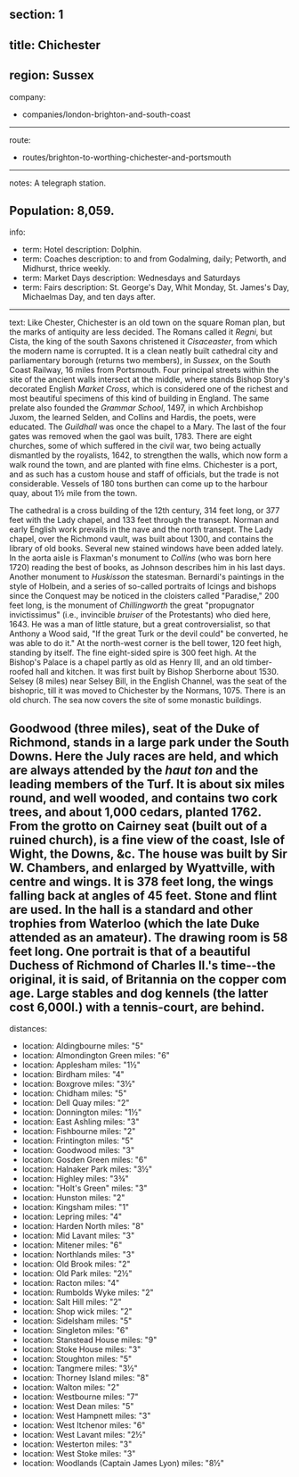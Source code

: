 section: 1
----
title: Chichester
----
region: Sussex
----
company:
- companies/london-brighton-and-south-coast
----
route:
- routes/brighton-to-worthing-chichester-and-portsmouth
----
notes: A telegraph station.

Population: 8,059.
----
info:
- term: Hotel
  description: Dolphin.
- term: Coaches
  description: to and from Godalming, daily; Petworth, and Midhurst, thrice weekly.
- term: Market Days
  description: Wednesdays and Saturdays
- term: Fairs
  description: St. George's Day, Whit Monday, St. James's Day, Michaelmas Day, and ten days after.
----
text: Like Chester, Chichester is an old town on the square Roman plan, but the marks of antiquity are less decided. The Romans called it *Regni*, but Cista, the king of the south Saxons christened it *Cisaceaster*, from which the modern name is corrupted. It is a clean neatly built cathedral city and parliamentary borough (returns two members), in *Sussex*, on the South Coast Railway, 16 miles from Portsmouth. Four principal streets within the site of the ancient walls intersect at the middle, where stands Bishop Story's decorated English *Market Cross*, which is considered one of the richest and most beautiful specimens of this kind of building in England. The same prelate also founded the *Grammar School*, 1497, in which Archbishop Juxom, the learned Selden, and Collins and Hardis, the poets, were educated. The *Guildhall* was once the chapel to a Mary. The last of the four gates was removed when the gaol was built, 1783. There are eight churches, some of which suffered in the civil war, two being actually dismantled by the royalists, 1642, to strengthen the walls, which now form a walk round the town, and are planted with fine elms. Chichester is a port, and as such has a custom house and staff of officials, but the trade is not considerable. Vessels of 180 tons burthen can come up to the harbour quay, about 1½ mile from the town.

The cathedral is a cross building of the 12th century, 314 feet long, or 377 feet with the Lady chapel, and 133 feet through the transept. Norman and early English work prevails in the nave and the north transept. The Lady chapel, over the Richmond vault, was built about 1300, and contains the library of old books. Several new stained windows have been added lately. In the aorta aisle is Flaxman's monument to *Collins* (who was born here 1720) reading the best of books, as Johnson describes him in his last days. Another monument to *Huskisson* the statesman. Bernardi's paintings in the style of Holbein, and a series of so-called portraits of Icings and bishops since the Conquest may be noticed in the cloisters called "Paradise," 200 feet long, is the monument of *Chillingworth* the great "propugnator invictissimus" (i.e., invincible *bruiser* of the Protestants) who died here, 1643. He was a man of little stature, but a great controversialist, so that Anthony a Wood said, "If the great Turk or the devil could" be converted, he was able to do it." At the north-west corner is the bell tower, 120 feet high, standing by itself. The fine eight-sided spire is 300 feet high. At the Bishop's Palace is a chapel partly as old as Henry III, and an old timber-roofed hall and kitchen. It was first built by Bishop Sherborne about 1530. Selsey (8 miles) near Selsey Bill, in the English Channel, was the seat of the bishopric, till it was moved to Chichester by the Normans, 1075. There is an old church. The sea now covers the site of some monastic buildings.

**Goodwood** (three miles), seat of the Duke of Richmond, stands in a large park under the South Downs. Here the July races are held, and which are always attended by the *haut ton* and the leading members of the Turf. It is about six miles round, and well wooded, and contains two cork trees, and about 1,000 cedars, planted 1762. From the grotto on Cairney seat (built out of a ruined church), is a fine view of the coast, Isle of Wight, the Downs, &c. The house was built by Sir W. Chambers, and enlarged by Wyattville, with centre and wings. It is 378 feet long, the wings falling back at angles of 45 feet. Stone and flint are used. In the hall is a standard and other trophies from Waterloo (which the late Duke attended as an amateur). The drawing room is 58 feet long. One portrait is that of a beautiful Duchess of Richmond of Charles II.'s time--the original, it is said, of Britannia on the copper com age. Large stables and dog kennels (the latter cost 6,000l.) with a tennis-court, are behind.
----
distances:
- location: Aldingbourne
  miles: "5"
- location: Almondington Green
  miles: "6"
- location: Applesham
  miles: "1½"
- location: Birdham
  miles: "4"
- location: Boxgrove
  miles: "3½"
- location: Chidham
  miles: "5"
- location: Dell Quay
  miles: "2"
- location: Donnington
  miles: "1½"
- location: East Ashling
  miles: "3"
- location: Fishbourne
  miles: "2"
- location: Frintington
  miles: "5"
- location: Goodwood
  miles: "3"
- location: Gosden Green
  miles: "6"
- location: Halnaker Park
  miles: "3½"
- location: Highley
  miles: "3¾"
- location: "Holt's Green"
  miles: "3"
- location: Hunston
  miles: "2"
- location: Kingsham
  miles: "1"
- location: Lepring
  miles: "4"
- location: Harden North
  miles: "8"
- location: Mid Lavant
  miles: "3"
- location: Mitener
  miles: "6"
- location: Northlands
  miles: "3"
- location: Old Brook
  miles: "2"
- location: Old Park
  miles: "2½"
- location: Racton
  miles: "4"
- location: Rumbolds Wyke
  miles: "2"
- location: Salt Hill
  miles: "2"
- location: Shop wick
  miles: "2"
- location: Sidelsham
  miles: "5"
- location: Singleton
  miles: "6"
- location: Stanstead House
  miles: "9"
- location: Stoke House
  miles: "3"
- location: Stoughton
  miles: "5"
- location: Tangmere
  miles: "3½"
- location: Thorney Island
  miles: "8"
- location: Walton
  miles: "2"
- location: Westbourne
  miles: "7"
- location: West Dean
  miles: "5"
- location: West Hampnett
  miles: "3"
- location: West Itchenor
  miles: "6"
- location: West Lavant
  miles: "2½"
- location: Westerton
  miles: "3"
- location: West Stoke
  miles: "3"
- location: Woodlands (Captain James Lyon)
  miles: "8½"
